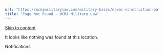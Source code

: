 ```yaml
---
url: "https://ucmjmilitarylaw.com/military-bases/naval-construction-battalion-center-gulfport-mississippi-military-defense-lawyer-ucmj-legal-guide/%7Blocation13"
title: "Page Not Found - UCMJ Military Law"
---
```


[Skip to content](https://ucmjmilitarylaw.com/military-bases/naval-construction-battalion-center-gulfport-mississippi-military-defense-lawyer-ucmj-legal-guide/%7Blocation13#content)

It looks like nothing was found at this location.

Notifications